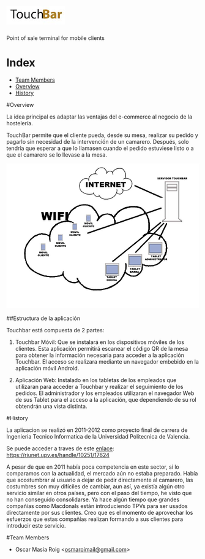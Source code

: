 # ![TouchBar](https://github.com/osmaroi/touchBar/blob/master/logo.png?raw=true)
Point of sale terminal for mobile clients



# Index

* [Team Members](#team-members)
* [Overview](#overview)
* [History](#history)


#<a name="overview"></a>Overview

La idea principal es adaptar las ventajas del e-commerce al negocio de la hostelería.

TouchBar permite que el cliente pueda, desde su mesa, realizar su pedido y pagarlo sin necesidad de la intervención de un camarero. Después, solo tendría que esperar a que lo llamasen cuando el pedido estuviese listo o a que el camarero se lo llevase a la mesa.


![Esquema touchBar](https://github.com/osmaroi/touchBar/blob/master/esquema%20touch%20bar.png?raw=true)

##Estructura de la aplicación

Touchbar está compuesta de 2 partes:

1. Touchbar Móvil: Que se instalará en los dispositivos móviles de los clientes. Esta aplicación permitirá escanear el código QR de la mesa para obtener la información necesaria para acceder a la aplicación Touchbar. El acceso se realizara mediante un navegador embebido en la aplicación móvil Android.

2. Aplicación Web: Instalado en los tabletas de los empleados que utilizaran para acceder a Touchbar y realizar el seguimiento de los pedidos. El administrador y los empleados utilizaran el navegador Web de sus Tablet para el acceso a la aplicación, que dependiendo de su rol obtendrán una vista distinta.


#<a name="history"></a>History

La aplicacion se realizó en 2011-2012 como proyecto final de carrera de Ingenieria Tecnico Informatica de la Universidad Politecnica de Valencia.

Se puede acceder a traves de este [enlace](https://riunet.upv.es/handle/10251/17624): https://riunet.upv.es/handle/10251/17624

A pesar de que en 2011 había poca competencia en este sector, si lo comparamos con la actualidad, el mercado aún no estaba preparado. Había que acostumbrar al usuario a dejar de pedir directamente al camarero, las costumbres son muy difíciles de cambiar, aun así, ya existía algún otro servicio similar en otros países, pero con el paso del tiempo, he visto que no han conseguido consolidarse. Ya hace algún tiempo que grandes compañías como Macdonals están introduciendo TPVs para ser usados directamente por sus clientes. Creo que es el momento de aprovechar los esfuerzos que estas compañías realizan formando a sus clientes para introducir este servicio.


#<a name="team-members"></a>Team Members
* Oscar Masia Roig <<osmaroimail@gmail.com>>




